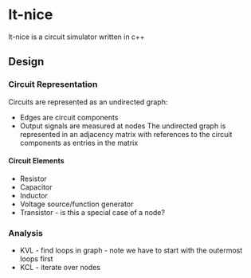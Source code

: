 # lt-nice

lt-nice is a circuit simulator written in c++

## Design

### Circuit Representation
Circuits are represented as an undirected graph:
* Edges are circuit components
* Output signals are measured at nodes
The undirected graph is represented in an adjacency matrix with references to the circuit components as entries in the matrix

#### Circuit Elements
* Resistor
* Capacitor
* Inductor
* Voltage source/function generator
* Transistor - is this a special case of a node?

### Analysis
* KVL - find loops in graph - note we have to start with the outermost loops first
* KCL - iterate over nodes 